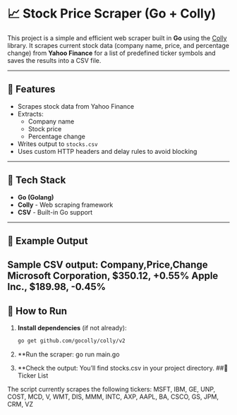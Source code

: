 # 📈 Stock Price Scraper (Go + Colly)

This project is a simple and efficient web scraper built in **Go** using the [Colly](https://github.com/gocolly/colly) library. It scrapes current stock data (company name, price, and percentage change) from **Yahoo Finance** for a list of predefined ticker symbols and saves the results into a CSV file.

---

## 🚀 Features

- Scrapes stock data from Yahoo Finance
- Extracts:
  - Company name
  - Stock price
  - Percentage change
- Writes output to `stocks.csv`
- Uses custom HTTP headers and delay rules to avoid blocking

---

## 🔧 Tech Stack

- **Go (Golang)**
- **Colly** - Web scraping framework
- **CSV** - Built-in Go support

---

## 🧪 Example Output

Sample CSV output:
Company,Price,Change
Microsoft Corporation, $350.12, +0.55%
Apple Inc., $189.98, -0.45%
---

## 📁 How to Run

1. **Install dependencies** (if not already):

   ```bash
   go get github.com/gocolly/colly/v2
   ```
2.	**Run the scraper:
   go run main.go
3.	**Check the output:
You’ll find stocks.csv in your project directory.
    ##📝 Ticker List

The script currently scrapes the following tickers:
MSFT, IBM, GE, UNP, COST, MCD, V, WMT,
DIS, MMM, INTC, AXP, AAPL, BA, CSCO, GS,
JPM, CRM, VZ
